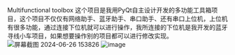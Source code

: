 Multifunctional toolbox
这个项目是我用PyQt自主设计开发的多功能工具箱项目，这个项目不仅仅有网络助手、蓝牙助手、串口助手、还有串口上位机，上位机有很多功能，通过连接下位机就可以进行操作，我所连接的下位机是我开发的蓝牙寻线小车项目，如果想要操作别的项目都可以进行修改实现。
![屏幕截图 2024-06-26 153826](https://github.com/LMf-z/-Multifunctional_toolbox/assets/134119171/461c2f95-9aa8-4cfc-9ff7-08dab6232429)
![image](https://github.com/LMf-z/-Multifunctional_toolbox/assets/134119171/271bf97d-9e35-4ae4-81b5-12050257016e)
